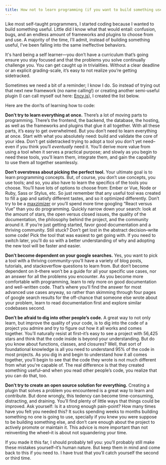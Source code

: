 ```yaml
---
title: How not to learn programming (if you want to build something useful)
---
```


Like most self-taught programmers, I started coding because I wanted to build something useful. Little did I know what that would entail: confusion, bugs, and an endless amount of frameworks and plugins to choose from and use. A majority of the time, I’ll admit, instead of building something useful, I've been falling into the same ineffective behaviors.

It's hard being a self learner—you don’t have a curriculum that’s going ensure you stay focused and that the problems you solve continually challenge you. You can get caught up in trivialities. Without a clear deadline or an explicit grading-scale, it’s easy to not realize you’re getting sidetracked.

Sometimes we need a bit of a reminder; I know I do. So instead of trying out that next new framework (no name calling!) or creating another semi-useful plugin (I can call myself out here: [Ency.js](https://github.com/encyjs/ency)), I created the list below. 

Here are the don’ts of learning how to code:

**Don’t try to learn everything at once.** There’s a lot of moving parts to programming. There’s the frontend, the backend, the database, the hosting, as well as the frameworks and plugins that glue it all together. With all these parts, it’s easy to get overwhelmed. But you don’t need to learn everything at once. Start with what you absolutely need: build and validate the core of your idea. Don’t get sidetracked trying to adopt a tool you don’t yet need–even if you think you’ll *eventually* need it. You’ll derive more value from using a tool when it serves a practical purpose; and slowly as you begin to need these tools, you’ll learn them, integrate them, and gain the capability to use them all together seamlessly. 

**Don’t overstress about picking the perfect tool.** Your ultimate goal is to learn programming concepts. But, of course, you don’t use concepts, you use tools; and so, you also have to learn the specifics of the tools you choose. You’ll have lots of options to choose from: Ember or Vue, Node or Ruby, Sass or Stylus, etc. So just remember that any useful tool was created to fill a gap and satisfy different tastes, and so it optimized differently. Don’t try to be a [maxzimizer](https://en.wikipedia.org/wiki/The_Paradox_of_Choice) or you’ll spend more time googling “React versus Vue” than you do programming. Quickly narrow down your search: look at the amount of stars, the open versus closed issues, the quality of the documentation, the philosophy behind the project, and the community around it. If you’re just getting started, favor good documentation and a thriving community. Still stuck? Don’t get lost in the abstract decision–write some code! Pick the tool that was easiest to get going with. If you need to switch later, you’ll do so with a better understanding of why and adopting the new tool will be faster and easier. 

**Don’t become dependent on your google searches.** Yes, you want to pick a tool with a thriving community–you’ll have a variety of blog posts, tutorials, and stackoverflow questions to learn from. But don’t become dependent on it–there won’t be a guide for all your specific use cases, nor an answer for all the problems you encounter. As you become more comfortable with programming, learn to rely more on good documentation and well-written code. That’s where you’ll find the answer for most advanced use cases anyway, so rather than skimming through four pages of google search results for the off-chance that someone else wrote about your problem, learn to read documentation first and explore similar codebases second. 

**Don’t be afraid to dig into other people’s code.** A great way to not only learn, but improve the quality of your code, is to dig into the code of a project you admire and try to figure out how it all works and comes together. You’ll naturally resist at first–it’s easy to see a project with 56,425 stars and think that the code inside is beyond your understanding. But do you know about functions, classes, and closures? Well, that sort of foundational knowledge is all you need to understand 95% of the code in most projects. As you dig in and begin to understand how it all comes together, you’ll begin to see that the code they wrote is not much different from what you're capable of. The real difference is that they created something useful–and when you read other people’s code, you realize that you can do that, too. 

**Don’t try to create an open source solution for everything.** Creating a plugin that solves a problem you encountered is a great way to learn and contribute. But done wrongly, this tedency can become time-consuming, distracting, and draining. You’ll find plenty of little ways that things could be improved. Ask yourself: Is it a strong enough pain-point? How many times have you felt you needed this? It sucks spending weeks to months building something no one is going to use, specially if you knew you were suppose to be building something else, and don’t care enough about the project to actively promote or  maintain it. This advice is more important than not reinventing the wheel–it is about not squandering your time. 

If you made it this far, I should probably tell you: you’ll probably still make these mistakes yourself–it’s human nature. But keep them in mind and come back to this if you need to. I have trust that you’ll catch yourself the second or third time.
